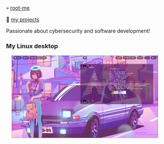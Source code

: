 💀 [root-me](https://www.root-me.org/ariannelafraise)

👾 [my projects](https://paintilya.dev)

Passionate about cybersecurity and software development!

### My Linux desktop
<img src="arch.png" alt="My OS desktop" width="400" style="margin-left: 15px;"/>
